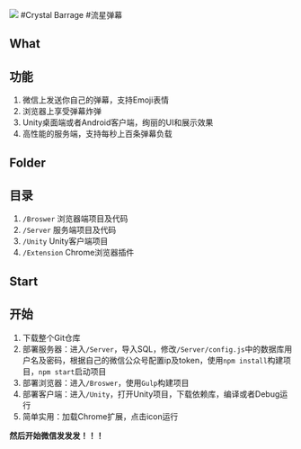 ![](https://camo.githubusercontent.com/34163501b801bccea435077de76bf787fa01994b/687474703a2f2f7777342e73696e61696d672e636e2f6c617267652f36323538306464396a773165737630643774706d686a3230336b30336b7132742e6a7067)
#Crystal Barrage
#流星弹幕


## What
## 功能

1. 微信上发送你自己的弹幕，支持Emoji表情
2. 浏览器上享受弹幕炸弹
3. Unity桌面端或者Android客户端，绚丽的UI和展示效果
4. 高性能的服务端，支持每秒上百条弹幕负载


## Folder
## 目录

1. `/Broswer`	浏览器端项目及代码
2. `/Server`	服务端项目及代码
3. `/Unity`		Unity客户端项目
4. `/Extension`	Chrome浏览器插件


## Start
## 开始

1. 下载整个Git仓库
2. 部署服务器：进入`/Server`，导入SQL，修改`/Server/config.js`中的数据库用户名及密码，根据自己的微信公众号配置ip及token，使用`npm install`构建项目，`npm start`启动项目
3. 部署浏览器：进入`/Broswer`，使用`Gulp`构建项目
4. 部署客户端：进入`/Unity`，打开Unity项目，下载依赖库，编译或者Debug运行
5. 简单实用：加载Chrome扩展，点击icon运行

**然后开始微信发发发！！！**
